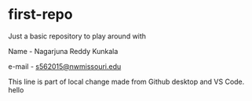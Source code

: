 # first-repo
Just a basic repository to play around with

Name - Nagarjuna Reddy Kunkala

e-mail - s562015@nwmissouri.edu

This line is part of local change made from Github desktop and VS Code.
hello
